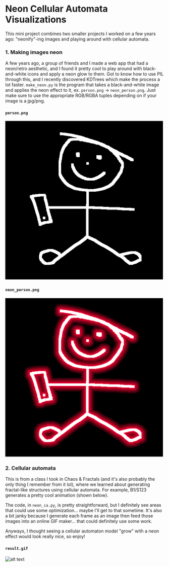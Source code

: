 # Neon Cellular Automata Visualizations

This mini project combines two smaller projects I worked on a few years ago: "neonify"-ing images and playing around with cellular automata.

### 1. Making images neon
A few years ago, a group of friends and I made a web app that had a neon/retro aesthetic, and I found it pretty cool to play around with black-and-white icons and apply a neon glow to them. Got to know how to use PIL through this, and I recently discovered KDTrees which make the process a lot faster. `make_neon.py` is the program that takes a black-and-white image and applies the neon effect to it, ex. `person.png` $\rightarrow$ `neon_person.png`. Just make sure to use the appropriate RGB/RGBA tuples depending on if your image is a jpg/png.
#### `person.png`
![alt text](person.png)
#### `neon_person.png`
![alt text](neon_person.png)


### 2. Cellular automata
This is from a class I took in Chaos & Fractals (and it's also probably the only thing I remember from it lol), where we learned about generating fractal-like structures using cellular automata. For example, B1/S123 generates a pretty cool animation (shown below). 

The code, in `neon_ca.py`, is pretty straightforward, but I definitely see areas that could use some optimization... maybe I'll get to that sometime. It's also a bit janky because I generate each frame as an image then feed those images into an online GIF maker... that could definitely use some work.


Anyways, I thought seeing a cellular automaton model "grow" with a neon effect would look really nice, so enjoy!

#### `result.gif`
![alt text](result.gif)